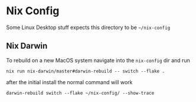 # Nix Config

Some Linux Desktop stuff expects this directory to be `~/nix-config`

## Nix Darwin 
To rebuild on a new MacOS system navigate into the `nix-config` dir and run 
```
nix run nix-darwin/master#darwin-rebuild -- switch --flake .
```

after the initial install the normal command will work
```
darwin-rebuild switch --flake ~/nix-config/ --show-trace
```

